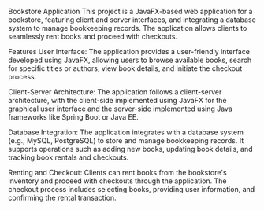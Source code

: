 Bookstore Application
This project is a JavaFX-based web application for a bookstore, featuring client and server interfaces, and integrating a database system to manage bookkeeping records. The application allows clients to seamlessly rent books and proceed with checkouts.

Features
User Interface: The application provides a user-friendly interface developed using JavaFX, allowing users to browse available books, search for specific titles or authors, view book details, and initiate the checkout process.

Client-Server Architecture: The application follows a client-server architecture, with the client-side implemented using JavaFX for the graphical user interface and the server-side implemented using Java frameworks like Spring Boot or Java EE.

Database Integration: The application integrates with a database system (e.g., MySQL, PostgreSQL) to store and manage bookkeeping records. It supports operations such as adding new books, updating book details, and tracking book rentals and checkouts.

Renting and Checkout: Clients can rent books from the bookstore's inventory and proceed with checkouts through the application. The checkout process includes selecting books, providing user information, and confirming the rental transaction.
